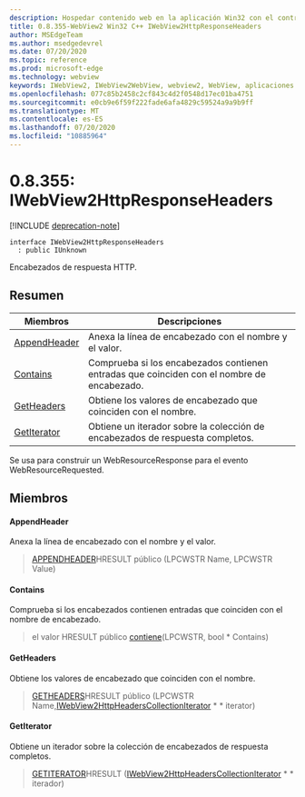 ```yaml
---
description: Hospedar contenido web en la aplicación Win32 con el control Microsoft Edge WebView2
title: 0.8.355-WebView2 Win32 C++ IWebView2HttpResponseHeaders
author: MSEdgeTeam
ms.author: msedgedevrel
ms.date: 07/20/2020
ms.topic: reference
ms.prod: microsoft-edge
ms.technology: webview
keywords: IWebView2, IWebView2WebView, webview2, WebView, aplicaciones Win32, Win32, Edge
ms.openlocfilehash: 077c85b2458c2cf843c4d2f0548d17ec01ba4751
ms.sourcegitcommit: e0cb9e6f59f222fade6afa4829c59524a9a9b9ff
ms.translationtype: MT
ms.contentlocale: es-ES
ms.lasthandoff: 07/20/2020
ms.locfileid: "10885964"
---
```

# 0.8.355: IWebView2HttpResponseHeaders 

[!INCLUDE [deprecation-note](../../includes/deprecation-note.md)]

```
interface IWebView2HttpResponseHeaders
  : public IUnknown
```

Encabezados de respuesta HTTP.

## Resumen

 Miembros                        | Descripciones
--------------------------------|---------------------------------------------
[AppendHeader](#appendheader) | Anexa la línea de encabezado con el nombre y el valor.
[Contains](#contains) | Comprueba si los encabezados contienen entradas que coinciden con el nombre de encabezado.
[GetHeaders](#getheaders) | Obtiene los valores de encabezado que coinciden con el nombre.
[GetIterator](#getiterator) | Obtiene un iterador sobre la colección de encabezados de respuesta completos.

Se usa para construir un WebResourceResponse para el evento WebResourceRequested.

## Miembros

#### AppendHeader 

Anexa la línea de encabezado con el nombre y el valor.

> [APPENDHEADER](#appendheader)HRESULT público (LPCWSTR Name, LPCWSTR Value)

#### Contains 

Comprueba si los encabezados contienen entradas que coinciden con el nombre de encabezado.

> el valor HRESULT público [contiene](#contains)(LPCWSTR, bool * Contains)

#### GetHeaders 

Obtiene los valores de encabezado que coinciden con el nombre.

> [GETHEADERS](#getheaders)HRESULT público (LPCWSTR Name,[IWebView2HttpHeadersCollectionIterator](IWebView2HttpHeadersCollectionIterator.md) * * iterator)

#### GetIterator 

Obtiene un iterador sobre la colección de encabezados de respuesta completos.

> [GETITERATOR](#getiterator)HRESULT ([IWebView2HttpHeadersCollectionIterator](IWebView2HttpHeadersCollectionIterator.md) * * iterador)


